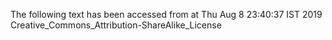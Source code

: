 The following text has been accessed from at Thu Aug 8 23:40:37 IST 2019
Creative_Commons_Attribution-ShareAlike_License
